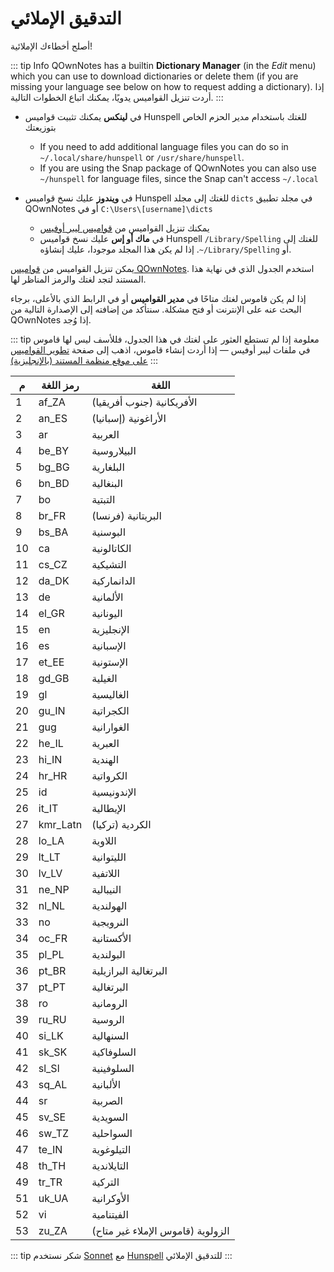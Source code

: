# التدقيق الإملائي

أصلح أخطاءك الإملائية!

::: tip Info
QOwnNotes has a builtin **Dictionary Manager** (in the _Edit_ menu) which you can use to download dictionaries or delete them (if you are missing your language see below on how to request adding a dictionary). إذا أردت تنزيل القواميس يدويًا، يمكنك اتباع الخطوات التالية.
:::

- في **لينكس** يمكنك تثبيت قواميس Hunspell للغتك باستخدام مدير الحزم الخاص بتوزيعتك

  - If you need to add additional language files you can do so in `~/.local/share/hunspell` or `/usr/share/hunspell`.
  - If you are using the Snap package of QOwnNotes you can also use `~/hunspell` for language files, since the Snap can't access `~/.local`

- في **ويندوز** عليك نسخ قواميس Hunspell للغتك إلى مجلد `dicts` في مجلد تطبيق QOwnNotes أو في `C:\Users\[username]\dicts`
  - يمكنك تنزيل القواميس من [قواميس ليبر أوفيس](https://github.com/LibreOffice/dictionaries)
  - في **ماك أو إس** عليك نسخ قواميس Hunspell للغتك إلى <code dir="ltr">/Library/Spelling</code> أو <code dir="ltr">~/Library/Spelling</code>. إذا لم يكن هذا المجلد موجودا، عليك إنشاؤه.

يمكن تنزيل القواميس من [قواميس QOwnNotes](https://github.com/qownnotes/dictionaries). استخدم الجدول الذي في نهاية هذا المستند لتجد لغتك والرمز المناظر لها.

إذا لم يكن قاموس لغتك متاحًا في **مدير القواميس** أو في الرابط الذي بالأعلى، برجاء البحث عنه على الإنترنت أو فتح مشكلة. سنتأكد من إضافته إلى الإصدارة التالية من QOwnNotes إذا وُجد.

::: tip
معلومة إذا لم تستطع العثور على لغتك في هذا الجدول، فللأسف ليس لها قاموس في ملفات ليبر أوفيس — إذا أردت إنشاء قاموس، اذهب إلى صفحة [تطوير القواميس على موقع منظمة المستند (بالإنجليزية)](https://wiki.documentfoundation.org/Development/Dictionaries)
:::

| م  | رمز اللغة | اللغة                             |
| -- | --------- | --------------------------------- |
| 1  | af_ZA     | الأفريكانية (جنوب أفريقيا)        |
| 2  | an_ES     | الأراغونية (إسبانيا)              |
| 3  | ar        | العربية                           |
| 4  | be_BY     | البيلاروسية                       |
| 5  | bg_BG     | البلغارية                         |
| 6  | bn_BD     | البنغالية                         |
| 7  | bo        | التبتية                           |
| 8  | br_FR     | البريتانية (فرنسا)                |
| 9  | bs_BA     | البوسنية                          |
| 10 | ca        | الكاتالونية                       |
| 11 | cs_CZ     | التشيكية                          |
| 12 | da_DK     | الدانماركية                       |
| 13 | de        | الألمانية                         |
| 14 | el_GR     | اليونانية                         |
| 15 | en        | الإنجليزية                        |
| 16 | es        | الإسبانية                         |
| 17 | et_EE     | الإستونية                         |
| 18 | gd_GB     | الغيلية                           |
| 19 | gl        | الغاليسية                         |
| 20 | gu_IN     | الكجراتية                         |
| 21 | gug       | الغوارانية                        |
| 22 | he_IL     | العبرية                           |
| 23 | hi_IN     | الهندية                           |
| 24 | hr_HR     | الكرواتية                         |
| 25 | id        | الإندونيسية                       |
| 26 | it_IT     | الإيطالية                         |
| 27 | kmr_Latn  | الكردية (تركيا)                   |
| 28 | lo_LA     | اللاوية                           |
| 29 | lt_LT     | الليتوانية                        |
| 30 | lv_LV     | اللاتفية                          |
| 31 | ne_NP     | النيبالية                         |
| 32 | nl_NL     | الهولندية                         |
| 33 | no        | النرويجية                         |
| 34 | oc_FR     | الأكستانية                        |
| 35 | pl_PL     | البولندية                         |
| 36 | pt_BR     | البرتغالية البرازيلية             |
| 37 | pt_PT     | البرتغالية                        |
| 38 | ro        | الرومانية                         |
| 39 | ru_RU     | الروسية                           |
| 40 | si_LK     | السنهالية                         |
| 41 | sk_SK     | السلوفاكية                        |
| 42 | sl_Sl     | السلوفينية                        |
| 43 | sq_AL     | الألبانية                         |
| 44 | sr        | الصربية                           |
| 45 | sv_SE     | السويدية                          |
| 46 | sw_TZ     | السواحلية                         |
| 47 | te_IN     | التيلوغوية                        |
| 48 | th_TH     | التايلاندية                       |
| 49 | tr_TR     | التركية                           |
| 51 | uk_UA     | الأوكرانية                        |
| 52 | vi        | الفيتنامية                        |
| 53 | zu_ZA     | الزولوية (قاموس الإملاء غير متاح) |

::: tip
شكر نستخدم [Sonnet](https://github.com/KDE/sonnet) مع [Hunspell](https://hunspell.github.io/) للتدقيق الإملائي
:::

